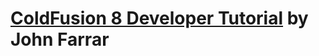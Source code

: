 # [ColdFusion 8 Developer Tutorial](https://www.amazon.com/ColdFusion-Developer-Tutorial-John-Farrar/dp/1847194125/ref=sr_1_1?crid=1GYSEJONAQ2PZ&dib=eyJ2IjoiMSJ9.X9fRab9v6luL7A1eG4xt9ll075TlKfdbCPDJ-xONzRI.VkjAbBw-VPMjYk4tPmhwSNCWPiOg0oGUisCD3gNMzY0&dib_tag=se&keywords=ColdFusion+8+Developer+Tutorial+%28Paperback%29&qid=1745592755&s=books&sprefix=coldfusion+8+developer+tutorial+paperback+%2Cstripbooks%2C111&sr=1-1) by John Farrar
